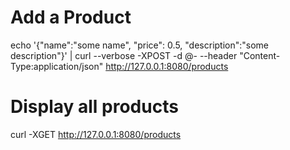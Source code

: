 Add a Product
=============

echo '{"name":"some name", "price": 0.5, "description":"some description"}' | curl --verbose -XPOST -d @- --header "Content-Type:application/json" http://127.0.0.1:8080/products

Display all products
====================

curl -XGET http://127.0.0.1:8080/products
